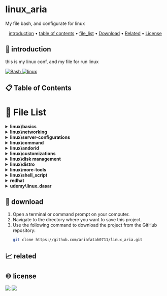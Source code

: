 # linux_aria

My file bash, and configurate for linux

<p align="center">
  <a href="#introduction">introduction</a> •
  <a href="#table-of-contents">table of contents</a> •
  <a href="#file-list">file_list</a> •
  <a href="#download">Download</a> •
  <a href="#related">Related</a> •
  <a href="#license">License</a>
</p>

<p id="introduction"></p>

## 🚀 introduction
this is my linux conf, and my file for run linux

<p align="left"> <a href="#">
  <img alt='Bash' src='https://img.shields.io/badge/-Bash-4EAA25?style=flat-square&logo=gnu-bash&logoColor=white'>
  <img alt="linux" src="https://img.shields.io/badge/-Linux-FCC624?style=flat-square&logo=linux&logoColor=black" />
  </a>
</p>

<p id="table-of-contents"></p>

## 📋 Table of Contents

<p id="file-list"></p>

# 📄 File List

<details>
<summary><b>linux\basics</b></summary>
<ul>
 <li><a href='linux/basics/00%20-%20shorcut.md'>00 - shorcut</a></li>
 <li><a href='linux/basics/command-list.md'>command-list</a></li>
 <li><a href='linux/basics/compress.md'>compress</a></li>
 <li><a href='linux/basics/encryption%20decryption.md'>encryption decryption</a></li>
 <li><a href='linux/basics/firewall.md'>firewall</a></li>
 <li><a href='linux/basics/manage%20file.md'>manage file</a></li>
 <li><a href='linux/basics/manage%20network.md'>manage network</a></li>
 <li><a href='linux/basics/manage%20user.md'>manage user</a></li>
 <li><a href='linux/basics/package.md'>package</a></li>
 <li><a href='linux/basics/services.md'>services</a></li>
 <li><a href='linux/basics/tunneling.md'>tunneling</a></li>
 <li><a href='linux/basics/umask.md'>umask</a></li>
 <li><a href='linux/basics/vbox_upgrade_disk.md'>vbox_upgrade_disk</a></li>
</ul>

</details>

<details>
<summary><b>linux\networking</b></summary>
<ul>
 <li><a href='linux/networking/01%20-%20remote%20server.md'>01 - remote server</a></li>
 <li><a href='linux/networking/02%20-%20dhcp%20server.md'>02 - dhcp server</a></li>
 <li><a href='linux/networking/03%20-%20file%20server.md'>03 - file server</a></li>
 <li><a href='linux/networking/04%20-%20ftp%20server.md'>04 - ftp server</a></li>
 <li><a href='linux/networking/05%20-%20dns%20server.md'>05 - dns server</a></li>
 <li><a href='linux/networking/06%20-%20vpn.md'>06 - vpn</a></li>
 <li><a href='linux/networking/07%20-%20reverseproxy.md'>07 - reverseproxy</a></li>
 <li><a href='linux/networking/08%20-%20haproxy.md'>08 - haproxy</a></li>
 <li><a href='linux/networking/09%20-%20remote%20gui%20(vnc).md'>09 - remote gui (vnc)</a></li>
 <li><a href='linux/networking/10%20-%20ids.md'>10 - ids</a></li>
</ul>

</details>

<details>
<summary><b>linux\server-configurations</b></summary>
<ul>
 <li><a href='linux/server-configurations/01%20-%20web%20server.md'>01 - web server</a></li>
 <li><a href='linux/server-configurations/02%20-%20database%20server.md'>02 - database server</a></li>
 <li><a href='linux/server-configurations/03%20-%20mail%20server%20un.md'>03 - mail server un</a></li>
 <li><a href='linux/server-configurations/04%20-%20xampp_wordpress.md'>04 - xampp_wordpress</a></li>
</ul>

</details>

<details>
<summary><b>linux\command</b></summary>
<ul>
 <li><a href='linux/command/ssh_scp_sftp.md'>ssh_scp_sftp</a></li>
 <li><a href='linux/command/wget_curl_rsync.md'>wget_curl_rsync</a></li>
</ul>

</details>

<details>
<summary><b>linux\andorid</b></summary>
<ul>
 <li><a href='linux/andorid/adb.md'>adb</a></li>
 <li><a href='linux/andorid/scrcpy.md'>scrcpy</a></li>
</ul>

</details>

<details>
<summary><b>linux\customizations</b></summary>
<ul>
 <li><a href='linux/customizations/01%20-%20ohmyposh.md'>01 - ohmyposh</a></li>
 <li><a href='linux/customizations/02%20-%20neovim.md'>02 - neovim</a></li>
 <li><a href='linux/customizations/03%20-%20wsl.md'>03 - wsl</a></li>
</ul>

</details>

<details>
<summary><b>linux\disk management</b></summary>
<ul>
 <li><a href='linux/disk%20management/00%20-%20vdisk%20dd.md'>00 - vdisk dd</a></li>
 <li><a href='linux/disk%20management/01-%20disk.md'>01- disk</a></li>
 <li><a href='linux/disk%20management/02%20-%20fdisk_MBR_parted.md'>02 - fdisk_MBR_parted</a></li>
 <li><a href='linux/disk%20management/03%20-%20gdisk-GPT.md'>03 - gdisk-GPT</a></li>
 <li><a href='linux/disk%20management/04%20-%20filesystem.md'>04 - filesystem</a></li>
 <li><a href='linux/disk%20management/05%20-%20swap.md'>05 - swap</a></li>
 <li><a href='linux/disk%20management/06%20-%20LVM.md'>06 - LVM</a></li>
 <li><a href='linux/disk%20management/07%20-%20encrpytion%20disk.md'>07 - encrpytion disk</a></li>
</ul>

</details>

<details>
<summary><b>linux\distro</b></summary>
<ul>
 <li><a href='linux/distro/arch_archinstall.md'>arch_archinstall</a></li>
 <li><a href='linux/distro/arch_hyprland.md'>arch_hyprland</a></li>
 <li><a href='linux/distro/arch_pacman.md'>arch_pacman</a></li>
 <li><a href='linux/distro/centos_repository.md'>centos_repository</a></li>
 <li><a href='linux/distro/debian_repo%20un.md'>debian_repo un</a></li>
 <li><a href='linux/distro/redhat_repository.md'>redhat_repository</a></li>
</ul>

</details>

<details>
<summary><b>linux\more-tools</b></summary>
<ul>
 <li><a href='linux/more-tools/01%20-%20ajenti.md'>01 - ajenti</a></li>
 <li><a href='linux/more-tools/02%20-%20freeipa%20un.md'>02 - freeipa un</a></li>
 <li><a href='linux/more-tools/03%20-%20briker.md'>03 - briker</a></li>
 <li><a href='linux/more-tools/04%20-%20cockpit.md'>04 - cockpit</a></li>
 <li><a href='linux/more-tools/05%20-%20cloud%20flare.md'>05 - cloud flare</a></li>
</ul>

</details>

<details>
<summary><b>linux\shell_script</b></summary>
<ul>
 <li><a href='linux/shell_script/01%20-%20var,%20type%20data.md'>01 - var, type data</a></li>
 <li><a href='linux/shell_script/02%20-%20if_elif_else_for_while.md'>02 - if_elif_else_for_while</a></li>
 <li><a href='linux/shell_script/03%20-%20function_input_output.md'>03 - function_input_output</a></li>
</ul>

</details>

<details>
<summary><b>redhat</b></summary>
<ul>
 <li><a href='redhat/01%20-%20RH104.md'>01 - RH104</a></li>
 <li><a href='redhat/02%20-%20RH124.md'>02 - RH124</a></li>
 <li><a href='redhat/03%20-%20RH134.md'>03 - RH134</a></li>
 <li><a href='redhat/05%20-%20DO188.md'>05 - DO188</a></li>
 <li><a href='redhat/06%20-%20DO180.md'>06 - DO180</a></li>
</ul>

</details>

<details>
<summary><b>udemy\linux_dasar</b></summary>
<ul>
 <li><a href='udemy/linux_dasar/1.md'>1</a></li>
 <li><a href='udemy/linux_dasar/2.md'>2</a></li>
 <li><a href='udemy/linux_dasar/3.md'>3</a></li>
 <li><a href='udemy/linux_dasar/4.md'>4</a></li>
 <li><a href='udemy/linux_dasar/nano-vim.md'>nano-vim</a></li>
 <li><a href='udemy/linux_dasar/soal.md'>soal</a></li>
</ul>

</details>

<p id="download"></p>

## 🔨 download

1. Open a terminal or command prompt on your computer.
2. Navigate to the directory where you want to save this project.
3. Use the following command to download the project from the GitHub repository:
   ```sh
   git clone https://github.com/ariafatah0711/linux_aria.git
   ```

<p id="related"></p>

## 📈 related

<p id="license"></p>

## ©️ license
<a href="https://github.com/ariafatah0711" alt="CREATED"><img src="https://img.shields.io/static/v1?style=for-the-badge&label=CREATED%20BY&message=ariafatah0711&color=000000"></a>
<a href="https://github.com/ariafatah0711/ariafatah0711/blob/main/LICENSE" alt="LICENSE"><img src="https://img.shields.io/static/v1?style=for-the-badge&label=LICENSE&message=MIT&color=000000"></a>

